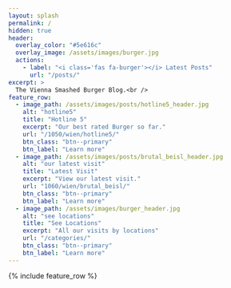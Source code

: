 ```yaml
---
layout: splash
permalink: /
hidden: true
header:
  overlay_color: "#5e616c"
  overlay_image: /assets/images/burger.jpg
  actions:
    - label: "<i class='fas fa-burger'></i> Latest Posts"
      url: "/posts/"
excerpt: >
  The Vienna Smashed Burger Blog.<br />
feature_row:
  - image_path: /assets/images/posts/hotline5_header.jpg
    alt: "hotline5"
    title: "Hotline 5"
    excerpt: "Our best rated Burger so far."
    url: "/1050/wien/hotline5/"
    btn_class: "btn--primary"
    btn_label: "Learn more"
  - image_path: /assets/images/posts/brutal_beisl_header.jpg
    alt: "our latest visit"
    title: "Latest Visit"
    excerpt: "View our latest visit."
    url: "1060/wien/brutal_beisl/"
    btn_class: "btn--primary"
    btn_label: "Learn more"
  - image_path: /assets/images/burger_header.jpg
    alt: "see locations"
    title: "See Locations"
    excerpt: "All our visits by locations"
    url: "/categories/"
    btn_class: "btn--primary"
    btn_label: "Learn more"      
---
```


{% include feature_row %}
